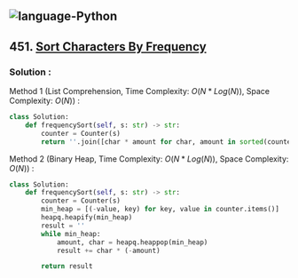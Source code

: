 ![language-Python](https://img.shields.io/badge/%20-Python-ffd43b?style=for-the-badge&logo=PYTHON)
---

## 451. [Sort Characters By Frequency](https://leetcode.com/problems/sort-characters-by-frequency)

### Solution :

Method 1 (List Comprehension, Time Complexity: $O(N*Log(N))$, Space Complexity: $O(N)$) :
```python
class Solution:
    def frequencySort(self, s: str) -> str:
        counter = Counter(s)
        return ''.join([char * amount for char, amount in sorted(counter.items(), key=lambda item: item[1], reverse=True)])
```

Method 2 (Binary Heap, Time Complexity: $O(N*Log(N))$, Space Complexity: $O(N)$) :
```python
class Solution:
    def frequencySort(self, s: str) -> str:
        counter = Counter(s)
        min_heap = [(-value, key) for key, value in counter.items()]
        heapq.heapify(min_heap)
        result = ''
        while min_heap:
            amount, char = heapq.heappop(min_heap)
            result += char * (-amount)

        return result
```
